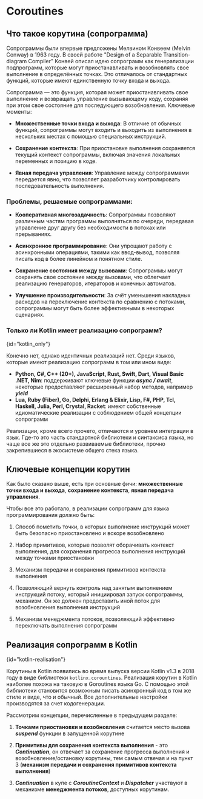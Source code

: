 # Coroutines

<secondary-label ref="todo"/>

## Что такое корутина (сопрограмма)

Сопрограммы были впервые предложены Мелвином Конвеем (Melvin Conway) в 1963 году. В своей работе "Design of a Separable
Transition-diagram Compiler" Конвей описал идею сопрограмм как генерализации подпрограмм, которые могут приостанавливать
и возобновлять свое выполнение в определённых точках. Это отличалось от стандартных функций, которые имеют единственную
точку входа и выхода.

Сопрограмма — это функция, которая может приостанавливать свое выполнение и возвращать управление вызывающему коду,
сохраняя при этом свое состояние для последующего возобновления. Ключевые моменты:

- **Множественные точки входа и выхода**: В отличие от обычных функций, сопрограммы могут входить и выходить из
  выполнения в нескольких местах с помощью специальных инструкций.

- **Сохранение контекста**: При приостановке выполнения сохраняется текущий контекст сопрограммы, включая значения
  локальных переменных и позицию в коде.

- **Явная передача управления**: Управление между сопрограммами передается явно, что позволяет разработчику
  контролировать последовательность выполнения.

### Проблемы, решаемые сопрограммами:

- **Кооперативная многозадачность**: Сопрограммы позволяют различным частям программы выполняться по очереди, передавая
  управление друг другу без необходимости в потоках или прерываниях.

- **Асинхронное программирование**: Они упрощают работу с асинхронными операциями, такими как ввод-вывод, позволяя
  писать
  код в более линейном и понятном стиле.

- **Сохранение состояния между вызовами**: Сопрограммы могут сохранять свое состояние между вызовами, что облегчает
  реализацию генераторов, итераторов и конечных автоматов.

- **Улучшение производительности**: За счёт уменьшения накладных расходов на переключение контекста по сравнению с
  потоками,
  сопрограммы могут быть более эффективными в некоторых сценариях.

### Только ли Kotlin имеет реализацию сопрограмм?

{id="kotlin_only"}

Конечно нет, однако идентичных реализаций нет. Среди языков, которые имеют реализацию сопрограмм в том или ином виде:

- **Python, C#, C++ (20+), JavaScript, Rust, Swift, Dart, Visual Basic .NET, Nim**: поддерживают ключевые функции
  _**async / await**_, некоторые предоставляют расширенный набор методов, например _**yield**_
- **Lua, Ruby (Fiber), Go, Delphi, Erlang & Elixir, Lisp, F#, PHP, Tcl, Haskell, Julia, Perl, Crystal, Racket**: имеют
  собственные идиоматические реализации с соблюдением общей концепции сопрограмм

Реализации, кроме всего прочего, отличаются и уровнем интеграции в язык. Где-то это часть стандартной библиотеки и
синтаксиса языка, но чаще все же это отдельно развиваемые библиотеки, прочно закрепившиеся в экосистеме общего стека
языка.

## Ключевые концепции корутин

Как было сказано выше, есть три основные фичи: **множественные точки входа и выхода**, **сохранение контекста**, **явная
передача управления**.

Чтобы все это работало, в реализации сопрограмм для языка программирования должно быть:

1. Способ пометить точки, в которых выполнение инструкций может быть безопасно приостановлено и вскоре возобновлено

2. Набор примитивов, которые позволят оборачивать контекст выполнения, для сохранения прогресса выполнения инструкций
   между точками приостановки

3. Механизм передачи и сохранения примитивов контекста выполнения

4. Позволяющий вернуть контроль над занятым выполнением инструкций потоку, который инициировал запуск
   сопрограммы, механизм. Он же должен предоставить иной поток для возобновления выполнения инструкций

5. Механизм менеджмента потоков, позволяющий эффективно переключать выполнения сопрограмм

## Реализация сопрограмм в Kotlin

{id="kotlin-realisation"}

Корутины в Kotlin появились во время выпуска версии Kotlin v1.3 в 2018 году в виде библиотеки `kotlinx.corountines`.
Реализация корутин в Kotlin наиболее похожа на таковую в Goroutines языка Go. С помощью этой библиотеки становится
возможным писать асинхронный код в том же стиле и виде, что и обычный. Все дополнительные настройки производятся за счет
кодогенерации.

Рассмотрим концепции, перечисленные в предыдущем разделе:

1. **Точками приостановки и возобновления** считается место вызова **_suspend_** функции в запущенной корутине

2. **Примитивы для сохранения контекста выполнения** - это _**Continuation**_, он отвечает
   за сохранение прогресса выполнения и возобновление/остановку корутины, тем самым отвечая и на пункт 3 (**механизм
   передачи и сохранения примитивов контекста выполнения**)
3. _**Continuation**_ в купе с _**CoroutineContext**_ и _**Dispatcher**_ участвуют в механизме **менеджмента потоков**,
   доступных корутинам.  